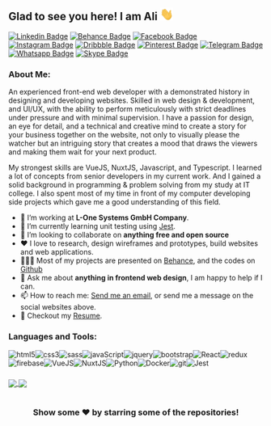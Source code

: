 ## Glad to see you here! I am Ali <img src="https://github.com/ali-mohamed-nasser/ali-mohamed-nasser/blob/main/icons/hello.gif" width="26">
[![Linkedin Badge](https://img.shields.io/badge/-LinkedIn-0e76a8?style=flat-square&logo=Linkedin&logoColor=white)](https://www.linkedin.com/in/ali-mohammed-nasser/)
[![Behance Badge](https://img.shields.io/badge/-Behance-131418?style=flat-square&logo=Behance&logoColor=white)](https://www.behance.net/ali_mohammed_nasser)
[![Facebook Badge](https://img.shields.io/badge/-Facebook-1877f2?style=flat-square&logo=Facebook&logoColor=white)](https://www.facebook.com/ali.mohammed.nasser.97)
[![Instagram Badge](https://img.shields.io/badge/-Instagram-e4405f?style=flat-square&logo=Instagram&logoColor=white)](https://www.instagram.com/ali_mohammed_nasser/)
[![Dribbble Badge](https://img.shields.io/badge/-Dribbble-ea4c89?style=flat-square&logo=Dribbble&logoColor=white)](https://dribbble.com/ali_mohammed_nasser)
[![Pinterest Badge](https://img.shields.io/badge/-Pinterest-bd081c?style=flat-square&logo=Pinterest&logoColor=white)](https://ro.pinterest.com/ali_mohammed_nasser/)
[![Telegram Badge](https://img.shields.io/badge/-Telegram-0088cc?style=flat-square&logo=Telegram&logoColor=white)](https://t.me/ali_mohammed_nasser)
[![Whatsapp Badge](https://img.shields.io/badge/-Whatsapp-25d366?style=flat-square&logo=Whatsapp&logoColor=white)](https://api.whatsapp.com/send/?phone=963938402636)
[![Skype Badge](https://img.shields.io/badge/-Skype-00aff0?style=flat-square&logo=Skype&logoColor=white)](https://join.skype.com/invite/Dc8wTfQs1tZI)

### About Me:
An experienced front-end web developer with a demonstrated history in designing and developing websites. Skilled in web design & development, and UI/UX, with the ability to perform meticulously with strict deadlines under pressure and with minimal supervision. I have a passion for design, an eye for detail, and a technical and creative mind to create a story for your business together on the website, not only to visually please the watcher but an intriguing story that creates a mood that draws the viewers and making them wait for your next product.

My strongest skills are VueJS, NuxtJS, Javascript, and Typescript. I learned a lot of concepts from senior developers in my current work. And I gained a solid background in programming & problem solving from my study at IT college. I also spent most of my time in front of my computer developing side projects which gave me a good understanding of this field.
- 🔭 I’m working at **L-One Systems GmbH Company**.
- 🌱 I’m currently learning unit testing using [Jest](https://jestjs.io/).
- 👯 I’m looking to collaborate on **anything free and open source**
- ❤️ I love to research, design wireframes and prototypes, build websites and web applications.
- 👨🏻‍💻 Most of my projects are presented on [Behance](https://www.behance.net/ali_mohammed_nasser), and the codes on [Github](https://github.com/ali-mohammed-nasser?tab=repositories)
- 💬 Ask me about **anything in frontend web design**, I am happy to help if I can.
- 📫 How to reach me: [Send me an email](mailto:ali.nasser.it@gmail.com), or send me a message on the social websites above.
- 📝 Checkout my [Resume](https://github.com/ali-mohammed-nasser/ali-mohammed-nasser/blob/master/Ali%20Nasser%20CV.pdf).

### Languages and Tools:
<a href="https://www.w3schools.com/html/" target="_blank"><img align="left" src="https://github.com/ali-mohammed-nasser/ali-mohammed-nasser/blob/main/icons/html.svg" alt="html5"/></a> 
<a href="https://www.w3schools.com/css/" target="_blank"><img align="left" src="https://github.com/ali-mohammed-nasser/ali-mohammed-nasser/blob/main/icons/css.svg" alt="css3"/></a>
<a href="https://sass-lang.com/" target="_blank"><img align="left" src="https://github.com/ali-mohammed-nasser/ali-mohammed-nasser/blob/main/icons/sass.svg" alt="sass"/> </a> 
<a href="https://developer.mozilla.org/en-US/docs/Web/JavaScript" target="_blank"><img align="left" src="https://github.com/ali-mohammed-nasser/ali-mohammed-nasser/blob/main/icons/javascript.svg" alt="javaScript"></a>
<a href="https://jquery.com/" target="_blank"><img align="left" src="https://github.com/ali-mohammed-nasser/ali-mohammed-nasser/blob/main/icons/jquery.svg" alt="jquery"/></a>
<a href="https://getbootstrap.com/" target="_blank"><img align="left" src="https://github.com/ali-mohammed-nasser/ali-mohammed-nasser/blob/main/icons/bootstrap.svg" alt="bootstrap"/></a>
<a href="https://reactjs.org/" target="_blank"><img align="left" src="https://github.com/ali-mohammed-nasser/ali-mohammed-nasser/blob/main/icons/react.svg" alt="React"></a>
<a href="https://redux.js.org/" target="_blank"> <img align="left" src="https://github.com/ali-mohammed-nasser/ali-mohammed-nasser/blob/main/icons/redux.svg" alt="redux"/></a> 
<a href="https://firebase.google.com/" target="_blank"> <img align="left" src="https://github.com/ali-mohammed-nasser/ali-mohammed-nasser/blob/main/icons/firebase.svg" alt="firebase"/></a>
<a href="https://vuejs.org/" target="_blank"><img align="left" src="https://github.com/ali-mohammed-nasser/ali-mohammed-nasser/blob/main/icons/vuejs.svg" alt="VueJS"></a>
<a href="https://nuxtjs.org/" target="_blank"><img align="left" src="https://github.com/ali-mohammed-nasser/ali-mohammed-nasser/blob/main/icons/nuxtjs.svg" alt="NuxtJS"/></a> 
<a href="https://www.python.org" target="_blank"><img align="left" src="https://github.com/ali-mohammed-nasser/ali-mohammed-nasser/blob/main/icons/python.svg" alt="Python"></a>
<a href="https://www.docker.com/" target="_blank"><img align="left" src="https://github.com/ali-mohammed-nasser/ali-mohammed-nasser/blob/main/icons/docker.svg" alt="Docker"/></a> 
<a href="https://git-scm.com/" target="_blank"> <img src="https://github.com/ali-mohammed-nasser/ali-mohammed-nasser/blob/main/icons/git.svg" align="left" alt="git"/></a>
<a href="https://jestjs.io/" target="_blank"><img align="left" src="https://github.com/ali-mohammed-nasser/ali-mohammed-nasser/blob/main/icons/jest.svg" alt="Jest"/></a>
<br/>

#

<a href="https://github-readme-stats.vercel.app/api?username=ali-mohammed-nasser&show_icons=true&hide_border=true&count_private=true&include_all_commits=true">
  <img align="center" style="height: 14em" src="https://github-readme-stats.vercel.app/api?username=ali-mohammed-nasser&show_icons=true&hide_border=true&&count_private=true&include_all_commits=true" />
</a>
<a href="https://github-readme-stats.vercel.app/api/top-langs/?username=ali-mohammed-nasser&show_icons=true&hide_border=true&count_private=true&layout=compact&langs_count=12">
  <img align="center" style="height: 15em" src="https://github-readme-stats.vercel.app/api/top-langs/?username=ali-mohammed-nasser&show_icons=true&hide_border=true&layout=compact&langs_count=10&include_all_commits=true" />
</a>

#
<div align="center">
  
### Show some ❤️ by starring some of the repositories!
</div>
